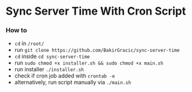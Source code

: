 # Sync Server Time With Cron Script

### How to
- `cd` in `/root/`
- run `git clone https://github.com/BakirGracic/sync-server-time`
- `cd` inside `cd sync-server-time`
- run `sudo chmod +x installer.sh && sudo chmod +x main.sh`
- run installer `./installer.sh`
- check if cron job added with `crontab -e`
- alternatively, run script manually via `./main.sh`

